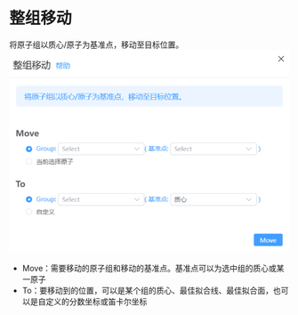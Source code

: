 # 整组移动
将原子组以质心/原子为基准点，移动至目标位置。
![快捷菜单](.././nested/qstudio_structtools_movegroup2.png)
  - Move：需要移动的原子组和移动的基准点。基准点可以为选中组的质心或某一原子
  - To：要移动到的位置，可以是某个组的质心、最佳拟合线、最佳拟合面，也可以是自定义的分数坐标或笛卡尔坐标